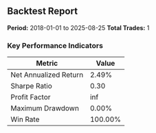 
## Backtest Report

**Period:** 2018-01-01 to 2025-08-25
**Total Trades:** 1

### Key Performance Indicators
| Metric | Value |
| --- | --- |
| Net Annualized Return | 2.49% |
| Sharpe Ratio | 0.30 |
| Profit Factor | inf |
| Maximum Drawdown | 0.00% |
| Win Rate | 100.00% |

